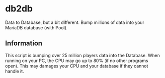# db2db
Data to Database, but a bit different.
Bump millions of data into your MariaDB database (with Pool).

## Information
This script is bumping over 25 million players data into the Database.
When running on your PC, the CPU may go up to 80% (if no other programs open).
This may damages your CPU and your database if they cannot handle it.